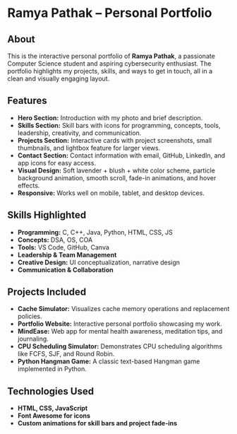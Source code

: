 
# Ramya Pathak – Personal Portfolio

## About

This is the interactive personal portfolio of **Ramya Pathak**, a passionate Computer Science student and aspiring cybersecurity enthusiast. The portfolio highlights my projects, skills, and ways to get in touch, all in a clean and visually engaging layout.

## Features

* **Hero Section:** Introduction with my photo and brief description.
* **Skills Section:** Skill bars with icons for programming, concepts, tools, leadership, creativity, and communication.
* **Projects Section:** Interactive cards with project screenshots, small thumbnails, and lightbox feature for larger views.
* **Contact Section:** Contact information with email, GitHub, LinkedIn, and app icons for easy access.
* **Visual Design:** Soft lavender + blush + white color scheme, particle background animation, smooth scroll, fade-in animations, and hover effects.
* **Responsive:** Works well on mobile, tablet, and desktop devices.

## Skills Highlighted

* **Programming:** C, C++, Java, Python, HTML, CSS, JS
* **Concepts:** DSA, OS, COA
* **Tools:** VS Code, GitHub, Canva
* **Leadership & Team Management**
* **Creative Design:** UI conceptualization, narrative design
* **Communication & Collaboration**

## Projects Included

* **Cache Simulator:** Visualizes cache memory operations and replacement policies.
* **Portfolio Website:** Interactive personal portfolio showcasing my work.
* **MindEase:** Web app for mental health awareness, meditation tips, and journaling.
* **CPU Scheduling Simulator:** Demonstrates CPU scheduling algorithms like FCFS, SJF, and Round Robin.
* **Python Hangman Game:** A classic text-based Hangman game implemented in Python.

## Technologies Used

* **HTML, CSS, JavaScript**
* **Font Awesome for icons**
* **Custom animations for skill bars and project fade-ins**

